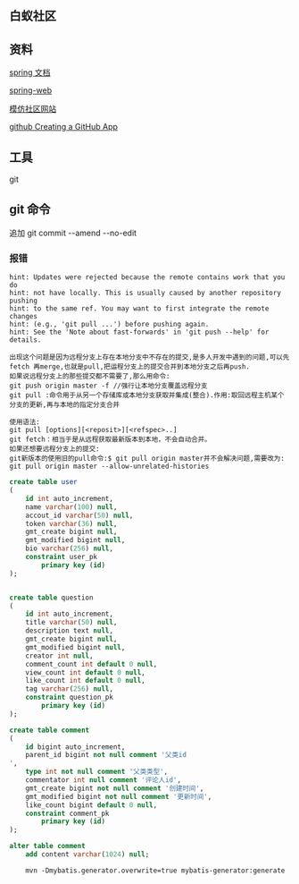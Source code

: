 ## 白蚁社区

## 资料
[spring 文档](https://spring.io)

[spring-web](https://spring.io/guides/gs/serving-web-content/)

[模仿社区网站](https://elasticsearch.cn)

[github Creating a GitHub App](https://developer.github.com/apps/building-github-apps/creating-a-github-app/)
## 工具
git

## git 命令
 追加   git commit --amend --no-edit
### 报错
    hint: Updates were rejected because the remote contains work that you do
    hint: not have locally. This is usually caused by another repository pushing
    hint: to the same ref. You may want to first integrate the remote changes
    hint: (e.g., 'git pull ...') before pushing again.
    hint: See the 'Note about fast-forwards' in 'git push --help' for details.
     
    出现这个问题是因为远程分支上存在本地分支中不存在的提交,是多人开发中遇到的问题,可以先fetch 再merge,也就是pull,把运程分支上的提交合并到本地分支之后再push.
    如果说远程分支上的那些提交都不需要了,那么用命令:
    git push origin master -f //强行让本地分支覆盖远程分支
    git pull :命令用于从另一个存储库或本地分支获取并集成(整合).作用:取回远程主机某个分支的更新,再与本地的指定分支合并
    
    使用语法:
    git pull [options][<reposit>][<refspec>..]
    git fetch：相当于是从远程获取最新版本到本地，不会自动合并。
    如果还想要远程分支上的提交:
    git新版本的使用旧的pull命令:$ git pull origin master并不会解决问题,需要改为:
    git pull origin master --allow-unrelated-histories



```sql
create table user
(
	id int auto_increment,
	name varchar(100) null,
	accout_id varchar(50) null,
    token varchar(36) null,
	gmt_create bigint null,
	gmt_modified bigint null,
	bio varchar(256) null,
	constraint user_pk
		primary key (id)
);


create table question
(
	id int auto_increment,
	title varchar(50) null,
	description text null,
	gmt_create bigint null,
	gmt_modified bigint null,
	creator int null,
	comment_count int default 0 null,
	view_count int default 0 null,
	like_count int default 0 null,
	tag varchar(256) null,
	constraint question_pk
		primary key (id)
);

create table comment
(
	id bigint auto_increment,
	parent_id bigint not null comment '父类id
',
	type int not null comment '父类类型',
	commentator int null comment '评论人id',
	gmt_create bigint not null comment '创建时间',
	gmt_modified bigint not null comment '更新时间',
	like_count bigint default 0 null,
	constraint comment_pk
		primary key (id)
);

alter table comment
	add content varchar(1024) null;
```
```
    mvn -Dmybatis.generator.overwrite=true mybatis-generator:generate
```